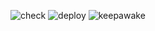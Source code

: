 
![check](https://github.com/jillkass/check/workflows/check/badge.svg)
![deploy](https://github.com/jillkass/check/workflows/deploy/badge.svg)
![keepawake](https://github.com/jillkass/check/workflows/keepawake/badge.svg)
